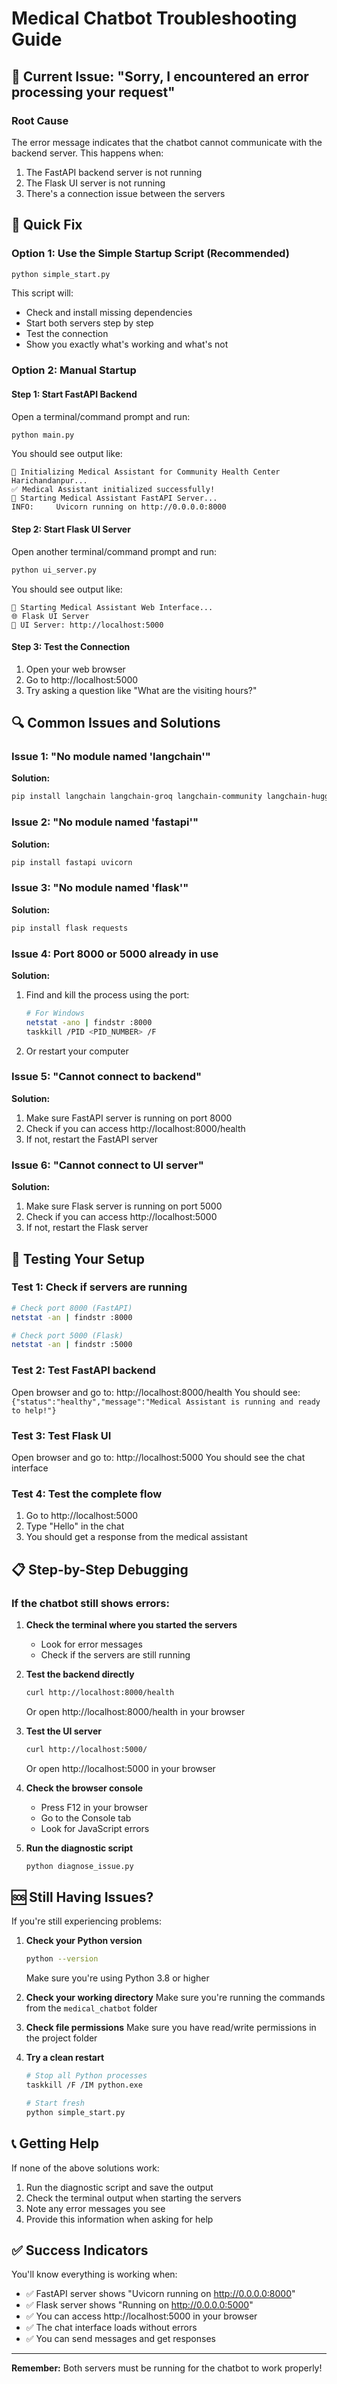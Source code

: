 # Medical Chatbot Troubleshooting Guide

## 🚨 Current Issue: "Sorry, I encountered an error processing your request"

### Root Cause
The error message indicates that the chatbot cannot communicate with the backend server. This happens when:
1. The FastAPI backend server is not running
2. The Flask UI server is not running  
3. There's a connection issue between the servers

## 🔧 Quick Fix

### Option 1: Use the Simple Startup Script (Recommended)
```bash
python simple_start.py
```

This script will:
- Check and install missing dependencies
- Start both servers step by step
- Test the connection
- Show you exactly what's working and what's not

### Option 2: Manual Startup

#### Step 1: Start FastAPI Backend
Open a terminal/command prompt and run:
```bash
python main.py
```

You should see output like:
```
🏥 Initializing Medical Assistant for Community Health Center Harichandanpur...
✅ Medical Assistant initialized successfully!
🚀 Starting Medical Assistant FastAPI Server...
INFO:     Uvicorn running on http://0.0.0.0:8000
```

#### Step 2: Start Flask UI Server
Open another terminal/command prompt and run:
```bash
python ui_server.py
```

You should see output like:
```
🏥 Starting Medical Assistant Web Interface...
🌐 Flask UI Server
🔗 UI Server: http://localhost:5000
```

#### Step 3: Test the Connection
1. Open your web browser
2. Go to http://localhost:5000
3. Try asking a question like "What are the visiting hours?"

## 🔍 Common Issues and Solutions

### Issue 1: "No module named 'langchain'"
**Solution:**
```bash
pip install langchain langchain-groq langchain-community langchain-huggingface langgraph
```

### Issue 2: "No module named 'fastapi'"
**Solution:**
```bash
pip install fastapi uvicorn
```

### Issue 3: "No module named 'flask'"
**Solution:**
```bash
pip install flask requests
```

### Issue 4: Port 8000 or 5000 already in use
**Solution:**
1. Find and kill the process using the port:
   ```bash
   # For Windows
   netstat -ano | findstr :8000
   taskkill /PID <PID_NUMBER> /F
   ```
2. Or restart your computer

### Issue 5: "Cannot connect to backend"
**Solution:**
1. Make sure FastAPI server is running on port 8000
2. Check if you can access http://localhost:8000/health
3. If not, restart the FastAPI server

### Issue 6: "Cannot connect to UI server"
**Solution:**
1. Make sure Flask server is running on port 5000
2. Check if you can access http://localhost:5000
3. If not, restart the Flask server

## 🧪 Testing Your Setup

### Test 1: Check if servers are running
```bash
# Check port 8000 (FastAPI)
netstat -an | findstr :8000

# Check port 5000 (Flask)
netstat -an | findstr :5000
```

### Test 2: Test FastAPI backend
Open browser and go to: http://localhost:8000/health
You should see: `{"status":"healthy","message":"Medical Assistant is running and ready to help!"}`

### Test 3: Test Flask UI
Open browser and go to: http://localhost:5000
You should see the chat interface

### Test 4: Test the complete flow
1. Go to http://localhost:5000
2. Type "Hello" in the chat
3. You should get a response from the medical assistant

## 📋 Step-by-Step Debugging

### If the chatbot still shows errors:

1. **Check the terminal where you started the servers**
   - Look for error messages
   - Check if the servers are still running

2. **Test the backend directly**
   ```bash
   curl http://localhost:8000/health
   ```
   Or open http://localhost:8000/health in your browser

3. **Test the UI server**
   ```bash
   curl http://localhost:5000/
   ```
   Or open http://localhost:5000 in your browser

4. **Check the browser console**
   - Press F12 in your browser
   - Go to the Console tab
   - Look for JavaScript errors

5. **Run the diagnostic script**
   ```bash
   python diagnose_issue.py
   ```

## 🆘 Still Having Issues?

If you're still experiencing problems:

1. **Check your Python version**
   ```bash
   python --version
   ```
   Make sure you're using Python 3.8 or higher

2. **Check your working directory**
   Make sure you're running the commands from the `medical_chatbot` folder

3. **Check file permissions**
   Make sure you have read/write permissions in the project folder

4. **Try a clean restart**
   ```bash
   # Stop all Python processes
   taskkill /F /IM python.exe
   
   # Start fresh
   python simple_start.py
   ```

## 📞 Getting Help

If none of the above solutions work:

1. Run the diagnostic script and save the output
2. Check the terminal output when starting the servers
3. Note any error messages you see
4. Provide this information when asking for help

## ✅ Success Indicators

You'll know everything is working when:
- ✅ FastAPI server shows "Uvicorn running on http://0.0.0.0:8000"
- ✅ Flask server shows "Running on http://0.0.0.0:5000"
- ✅ You can access http://localhost:5000 in your browser
- ✅ The chat interface loads without errors
- ✅ You can send messages and get responses

---

**Remember:** Both servers must be running for the chatbot to work properly!

